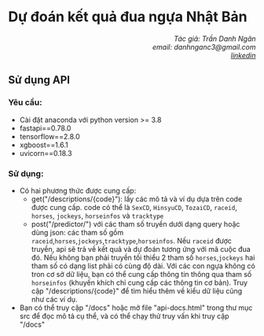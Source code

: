 # Dự đoán kết quả đua ngựa Nhật Bản
<div style="text-align: right"><em>Tác giả: Trần Danh Ngân</em></div>

<div style="text-align: right"><em>email: danhnganc3@gmail.com</em></div>

<div style="text-align: right"><a href="https://www.linkedin.com/in/danhnganc3/"><em>linkedin</em></a></div>

## **Sử dụng API**
### Yêu cầu:
- Cài đặt anaconda với python version >= 3.8
- fastapi==0.78.0
- tensorflow==2.8.0
- xgboost==1.6.1
- uvicorn==0.18.3

### Sử dụng:
- Có hai phương thức được cung cấp:
  - get("/descriptions/{code}"): lấy các mô tả và ví dụ dựa trên code được cung cấp. code có thể là `SexCD`, `HinsyuCD`, `TozaiCD`, `raceid`, `horses`, `jockeys`, `horseinfos` và `tracktype`
  - post("/predictor/") với các tham số truyền dưới dạng query hoặc dùng json: các tham số gồm `raceid`,`horses`,`jockeys`,`tracktype`,`horseinfos`. Nếu `raceid` được truyền, api sẽ trả về kết quả và dự đoán tương ứng với mã cuộc đua đó. Nếu không bạn phải truyền tối thiểu 2 tham số `horses`,`jockeys` hai tham số có dạng list phải có cùng độ dài. Với các con ngựa không có tron cơ sở dữ liệu, bạn có thể cung cấp thông tin thông qua tham số `horseinfos` (khuyến khích chỉ cung cấp các thông tin cơ bản). Truy cập "/descriptions/{code}" để tìm hiểu thêm về kiểu dữ liệu cũng như các ví dụ.
- Bạn có thể truy cập "/docs" hoặc mở file "api-docs.html" trong thư mục src để đọc mô tả cụ thể, và có thể chạy thử truy vấn khi truy cập "/docs"
